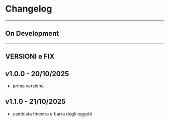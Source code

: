 Changelog
=========

-------------------
 On Development
-------------------


-------------------
VERSIONI e FIX
-------------------
v1.0.0 - 20/10/2025
-----------------------------------------------
- prima versione

v1.1.0 - 21/10/2025
-----------------------------------------------
- cambiata finestra e barra degli oggetti